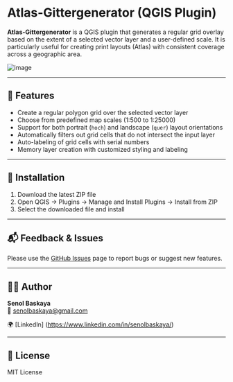 # Atlas-Gittergenerator (QGIS Plugin)

**Atlas-Gittergenerator** is a QGIS plugin that generates a regular grid overlay based on the extent of a selected vector layer and a user-defined scale. It is particularly useful for creating print layouts (Atlas) with consistent coverage across a geographic area.

![image](https://github.com/user-attachments/assets/acae8e37-83f6-4966-9934-019858fd5d8e)

---

## 🧩 Features

- Create a regular polygon grid over the selected vector layer  
- Choose from predefined map scales (1:500 to 1:25000)  
- Support for both portrait (`hoch`) and landscape (`quer`) layout orientations  
- Automatically filters out grid cells that do not intersect the input layer  
- Auto-labeling of grid cells with serial numbers  
- Memory layer creation with customized styling and labeling  

---

## 🚀 Installation

1. Download the latest ZIP file  
2. Open QGIS → Plugins → Manage and Install Plugins → Install from ZIP  
3. Select the downloaded file and install  

---

## 📬 Feedback & Issues

Please use the [GitHub Issues](https://github.com/Senolbaskaya/atlas-gittergenerator/issues) page to report bugs or suggest new features.

---

## 🧑‍💻 Author

**Senol Baskaya**  
📧 senolbaskaya@gmail.com

🌍 [LinkedIn] (https://www.linkedin.com/in/senolbaskaya/)

---

## 📜 License

MIT License
